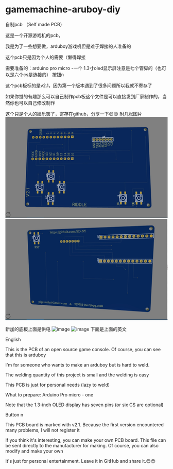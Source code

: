 # gamemachine-aruboy-diy
自制pcb （Self made PCB）

这是一个开源游戏机的pcb，

我是为了一些想要做，arduboy游戏机但是难于焊接的人准备的

这个pcb只是因为个人的需要（懒得焊接

需要准备的：arduino pro micro -一个
           1.3寸oled显示屏注意是七个管脚的（也可以是六个cs是选接的）
           按钮n
           
这个pcb板标的是v2.1，因为第一个版本遇到了很多问题所以我就不寄存了

如果你觉的有趣那么可以自己制作pcb板这个文件是可以直接发到厂家制作的，当然你也可以自己修改制作

这个只是个人的娱乐罢了，寄存在github，分享一下😊😊
附几张图片
![image](https://github.com/ED-NY/-A-game-machine-aruboy-diy/blob/master/IMG_20200115_193251.jpg)
![image](https://github.com/ED-NY/-A-game-machine-aruboy-diy/blob/master/IMG_20200115_193304.jpg)


新加的底板上面是供电
![image](https://github.com/ED-NY/Gamemachine-Aruboy-More-Mini/commit/fc388eed11764731dc56772a96b2885ac33c4b73)
![image](https://github.com/ED-NY/Gamemachine-Aruboy-More-Mini/blob/master/IMG_20200118_213755.jpg)
下面是上面的英文




English

This is the PCB of an open source game console. Of course, you can see that this is arduboy

I'm for someone who wants to make an arduboy but is hard to weld.

The welding quantity of this project is small and the welding is easy

This PCB is just for personal needs (lazy to weld)

What to prepare: Arduino Pro micro - one

Note that the 1.3-inch OLED display has seven pins (or six CS are optional)

Button n

This PCB board is marked with v2.1. Because the first version encountered many problems, I will not register it

If you think it's interesting, you can make your own PCB board. This file can be sent directly to the manufacturer for making. Of course, you can also modify and make your own

It's just for personal entertainment. Leave it in GitHub and share it.😊😊

